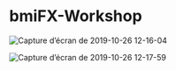 # bmiFX-Workshop

![Capture d’écran de 2019-10-26 12-16-04](https://user-images.githubusercontent.com/22420836/67618127-48aa3400-f7eb-11e9-8115-0a6d58a8301c.png)

![Capture d’écran de 2019-10-26 12-17-59](https://user-images.githubusercontent.com/22420836/67618120-392aeb00-f7eb-11e9-93d3-045370a21a50.png)
